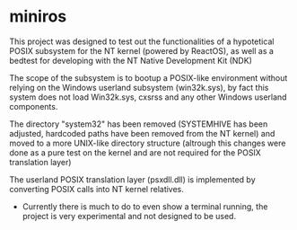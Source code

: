 # miniros

This project was designed to test out the functionalities of a hypotetical POSIX subsystem for the NT kernel (powered by ReactOS), 
as well as a bedtest for developing with the NT Native Development Kit (NDK)

The scope of the subsystem is to bootup a POSIX-like environment without relying on the Windows userland subsystem (win32k.sys), by fact
this system does not load Win32k.sys, cxsrss and any other Windows userland components.

The directory "system32" has been removed (SYSTEMHIVE has been adjusted, hardcoded paths have been removed from the NT kernel) and moved to a more UNIX-like
directory structure (altrough this changes were done as a pure test on the kernel and are not required for the POSIX translation layer)

The userland POSIX translation layer (psxdll.dll) is implemented by converting POSIX calls into NT kernel relatives.

- Currently there is much to do to even show a terminal running, the project is very experimental and not designed to be used.
